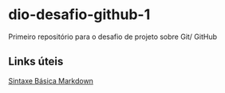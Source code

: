 # dio-desafio-github-1
Primeiro repositório para o desafio de projeto sobre Git/ GitHub

## Links úteis 
[Sintaxe Básica Markdown](https://www.markdownguide.org/basic-syntax/)

